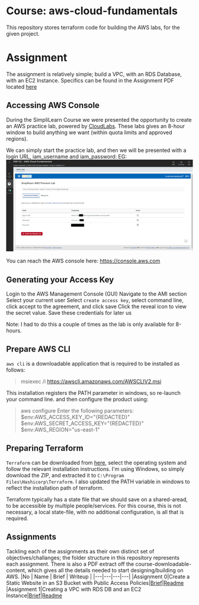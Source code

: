 # Course: aws-cloud-fundamentals
This repository stores terraform code for building the AWS labs, for the given project.

# Assignment
The assignment is relatively simple; build a VPC, with an RDS Database, with an EC2 Instance.
Specifics can be found in the Assignment PDF located [here](./Assignment%201%20-%20Creating%20a%20VPC%20with%20Database%20and%20EC2%20Instances.pdf)

## Accessing AWS Console
During the SimpliLearn Course we were presented the opportunity to create an AWS practice lab, powered by [CloudLabs](https://cloudlabs.ai/). These labs gives an 8-hour window to build anything we want (within quota limits and approved regions).

We can simply start the practice lab, and then we will be presented with a login URL, iam_username and iam_password: EG:
![Simplilearn AWS Premium LAB Access](lab_creds.png)

You can reach the AWS console here: https://console.aws.com

## Generating your Access Key
Login to the AWS Management Console (GUI)
Navigate to the AMI section
Select your current user
Select `create access key`, select command line, click accept to the agreement, and click save
Click the reveal icon to view the secret value. Save these credentials for later us

Note: I had to do this a couple of times as the lab is only available for 8-hours.

## Prepare AWS CLI
`aws cli` is a downloadable application that is required to be installed as follows:
> msiexec /i https://awscli.amazonaws.com/AWSCLIV2.msi

This installation registers the PATH parameter in windows, so re-launch your command line. and then configure the product using:
> aws configure
Enter the following parameters:
$env:AWS_ACCESS_KEY_ID="{REDACTED}"
$env:AWS_SECRET_ACCESS_KEY="{REDACTED}"
$env:AWS_REGION="us-east-1"

## Preparing Terraform
`Terraform` can be downloaded from [here](https://developer.hashicorp.com/terraform/downloads), select the operating system and follow the relevant installation instructions.  I'm using Windows, so simply download the ZIP, and extracted it to `C:\Program Files\Hashicorp\Terraform`.
I also updated the PATH variable in windows to reflect the installation path of terraform.

Terraform typically has a state file that we should save on a shared-aread, to be accessible by multiple people/services. For this course, this is not necessary, a local state-file, with no additional configuration, is all that is required.

## Assignments
Tackling each of the assignments as their own distinct set of objectives/challanges; the folder structure in this repository represents each assignment. There is also a PDF extract off the course-downloadable-content, which gives all the details needed to start designing/building on AWS.
|No | Name | Brief | Writeup |
|---|---|---|---|
|Assignment 0|Create a Static Website in an S3 Bucket with Public Access Policies|[Brief](Assignment%201%20-%20Creating%20a%20VPC%20with%20RDS%20DB%20and%20an%20EC2%20Instance.pdf)|[Readme](./Assignment%200/README.md)
|Assignment 1|Creating a VPC with RDS DB and an EC2 Instance|[Brief](Assignment%201%20-%20Creating%20a%20VPC%20with%20RDS%20DB%20and%20an%20EC2%20Instance.pdf)|[Readme](./Assignment%201/README.md)